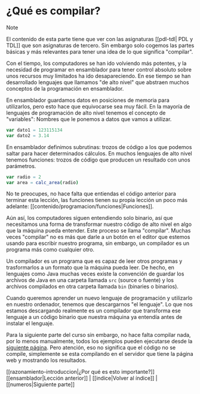 # ¿Qué es compilar?
> [!NOTE]
> El contenido de esta parte tiene que ver con las asignaturas [[pdl-tdl| PDL y TDL]] que son asignaturas de tercero. Sin embargo solo cogemos las partes básicas y más relevantes para tener una idea de lo que significa "compilar".

Con el tiempo, los computadores se han ido volviendo más potentes, y la necesidad de programar en ensamblador para tener control absoluto sobre unos recursos muy limitados ha ido desapareciendo. En ese tiempo se han desarrollado lenguajes que llamamos "de alto nivel" que abstraen muchos conceptos de la programación en ensamblador.

En ensamblador guardamos datos en posiciones de memoria para utilizarlos, pero esto hace que equivocarse sea muy fácil. En la mayoría de lenguajes de programación de alto nivel tenemos el concepto de "variables": Nombres que le ponemos a datos que vamos a utilizar.

```nim
var dato1 = 123115134
var dato2 = 3.14
```

En ensamblador definimos subrutinas: trozos de código a los que podemos saltar para hacer determinados cálculos. En muchos lenguajes de alto nivel tenemos funciones: trozos de código que producen un resultado con unos parámetros.

```nim
var radio = 2
var area = calc_area(radio)
```

No te preocupes, no hace falta que entiendas el código anterior para terminar esta lección, las funciones tienen su propia lección un poco más adelante: [[contenido/programacion/funciones|Funciones]].

Aún así, los computadores siguen entendiendo solo binario, así que necesitamos una forma de transformar nuestro código de alto nivel en algo que la máquina pueda entender. Este proceso se llama "compilar".
Muchas veces "compilar" no es más que darle a un botón en el editor que estemos usando para escribir nuestro programa, sin embargo, un compilador es un programa más como cualquier otro.

Un compilador es un programa que es capaz de leer otros programas y trasformarlos a un formato que la máquina pueda leer. De hecho, en lenguajes como Java muchas veces existe la convención de guardar los archivos de Java en una carpeta llamada `src` (source o fuente) y los archivos compilados en otra carpeta llamada `bin` (binaries o binarios).

Cuando queremos aprender un nuevo lenguaje de programación y utilizarlo en nuestro ordenador, tenemos que descargarnos "el lenguaje". Lo que nos estamos descargando realmente es un compilador que transforma ese lenguaje a un código binario que nuestra máquina ya entendía antes de instalar el lenguaje.

Para la siguiente parte del curso sin embargo, no hace falta compilar nada, por lo menos manualmente, todos los ejemplos pueden ejecutarse desde la [siguiente página](https://play.nim-lang.org). Pero atención,  eso no significa que el código no se compile, simplemente se esta compilando en el servidor que tiene la página web y mostrando los resultados.

[[razonamiento-introduccion|¿Por qué es esto importante?]]
[[ensamblador|Lección anterior]] | [[indice|Volver al índice]] | [[numeros|Siguiente parte]]